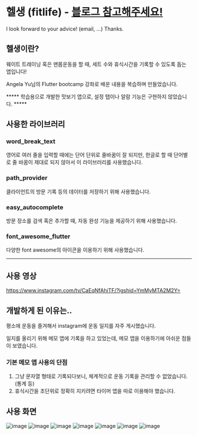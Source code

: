 # 헬생 (fitlife) - [블로그 참고해주세요!](https://hi-jin-dev.tistory.com/20?category=1038362)

I look forward to your advice! (email, ...)
Thanks.

## 헬생이란?
웨이트 트레이닝 혹은 맨몸운동을 할 때, 세트 수와 휴식시간을 기록할 수 있도록 돕는 앱입니다!

Angela Yu님의 Flutter bootcamp 강좌로 배운 내용을 복습하며 만들었습니다.

***** 학습용으로 개발한 맛보기 앱으로, 설정 탭이나 알람 기능은 구현하지 않았습니다. *****

## 사용한 라이브러리
### word_break_text
영어로 여러 줄을 입력할 때에는 단어 단위로 줄바꿈이 잘 되지만, 한글로 할 때 단어별로 줄 바꿈이 제대로 되지 않아서 이 라이브러리를 사용했습니다.

### path_provider
클라이언트의 방문 기록 등의 데이터를 저장하기 위해 사용했습니다.

### easy_autocomplete
방문 장소를 검색 혹은 추가할 때, 자동 완성 기능을 제공하기 위해 사용했습니다.

### font_awesome_flutter
다양한 font awesome의 아이콘을 이용하기 위해 사용했습니다.

--- 

## 사용 영상
https://www.instagram.com/tv/CaEqNfAhiTF/?igshid=YmMyMTA2M2Y=

## 개발하게 된 이유는..
평소에 운동을 즐겨해서 instagram에 운동 일지를 자주 게시했습니다.

일지를 올리기 위해 메모 앱에 기록을 하고 있었는데, 메모 앱을 이용하기에 아쉬운 점들이 보였습니다.

### 기본 메모 앱 사용의 단점
1. 그냥 문자열 형태로 기록되다보니, 체계적으로 운동 기록을 관리할 수 없었습니다. (통계 등)
2. 휴식시간을 초단위로 정확히 지키려면 타이머 앱을 따로 이용해야 했습니다.

## 사용 화면
![image](https://user-images.githubusercontent.com/51053567/155659167-4c7040ae-42ce-429f-aeb2-f68922354491.png)
![image](https://user-images.githubusercontent.com/51053567/155659179-bc982baa-9a0f-4c96-805c-07abfb7e5eac.png)
![image](https://user-images.githubusercontent.com/51053567/155659197-991cde9c-04ad-4b98-b3d9-18225a3f000e.png)
![image](https://user-images.githubusercontent.com/51053567/155659205-bd56cd19-ffb8-41eb-a777-ad259c102cdd.png)
![image](https://user-images.githubusercontent.com/51053567/155659214-3cb79112-f214-403c-87f9-bfc02a3c941e.png)
![image](https://user-images.githubusercontent.com/51053567/155659226-377675be-da66-4b7e-8b77-18a449a30f85.png)
![image](https://user-images.githubusercontent.com/51053567/155659238-111193ac-b052-4dd0-9af1-33f7bf4ba1a2.png)
